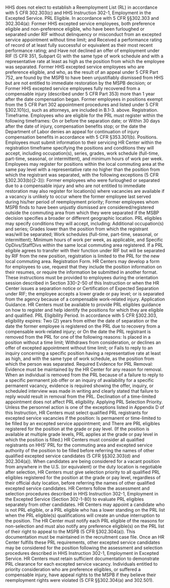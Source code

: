 
HHS does not elect to establish a Reemployment List (RL) in accordance with 5 CFR 302.303(c) and HHS Instruction 302-1, Employment in the Excepted Service.
PRL Eligible. In accordance with 5 CFR §§302.303 and 302.304(a):
Former HHS excepted service employees, both preference eligible and non-preference eligible, who have been furloughed or separated under RIF without delinquency or misconduct from an excepted service appointment without time limit; and
Received a performance rating of record of at least fully successful or equivalent as their most recent performance rating; and
Have not declined an offer of employment under RIF (5 CFR 351, Subpart G) with the same type of work schedule and with a representative rate at least as high as the position from which the employee was separated.
Former HHS excepted service employees who are preference eligible, and who, as the result of an appeal under 5 CFR Part 752, are found by the MSPB to have been unjustifiably dismissed from HHS but are not entitled to immediate restoration by the MSPB decision; or
Former HHS excepted service employees fully recovered from a compensable injury (described under 5 CFR Part 353) more than 1 year after the date compensation began.
Former employees in positions exempt from the 5 CFR Part 302 appointment procedures and listed under 5 CFR §302.101(c), such as attorneys, are included in B.1-3. above.
Registration.
Timeframe. Employees who are eligible for the PRL must register within the following timeframes:
On or before the separation date; or
Within 30 days after the date of injury, compensation benefits stop; or the date the Department of Labor denies an appeal for continuation of injury compensation benefits in accordance with 5 CFR §353.301(b).
Positions.
Employees must submit information to their servicing HR Center within the registration timeframe specifying the positions and conditions they will accept, including occupation(s), series, grades, work schedule (full-time, part-time, seasonal, or intermittent), and minimum hours of work per week.
Employees may register for positions within the local commuting area at the same pay level with a representative rate no higher than the position from which the registrant was separated, with the following exceptions (5 CFR §302.303(b)(2-3)):
Former employees who were furloughed or separated due to a compensable injury and who are not entitled to immediate restoration may also register for location(s) where vacancies are available if a vacancy is unlikely to occur where the former employee last served during his/her period of reemployment priority;
Former employees whom MSPB finds to have been unjustly dismissed are considered/registered outside the commuting area from which they were separated if the MSBP decision specifies a broader or different geographic location.
PRL eligibles may specify conditions they will accept, including:
Additional occupation(s) and series;
Grades lower than the position from which the registrant was/will be separated;
Work schedules (full-time, part-time, seasonal, or intermittent);
Minimum hours of work per week, as applicable, and
Specific OpDivs/StaffDivs within the same local commuting area registered.
If a PRL eligible agrees to transfer with their function under RIF but will be separated by RIF from the new position, registration is limited to the PRL for the new local commuting area.
Registration Form. HR Centers may develop a form for employees to use, request that they include the position information on their resumes, or require the information be submitted in another format. These instructions must be provided to employees during the orientation session described in Section 330-2-50 of this Instruction or when the HR Center issues a separation notice or Certification of Expected Separation under RIF; the employee accepts a lower grade or pay level; or is separated from the agency because of a compensable work-related injury.
Application Guidance. HR Centers must be available to provide PRL eligibles guidance on how to register and help identify the positions for which they are eligible and qualified.
PRL Eligibility Period. In accordance with 5 CFR §302.303, eligibility expires:
Two (2) years from either the date of separation or the date the former employee is registered on the PRL due to recovery from a compensable work-related injury; or
On the date the PRL registrant is removed from the PRL for one of the following reasons:
Is placed in a position without a time limit;
Withdraws from consideration, or declines an offer of excepted appointment without time limit; or
Fails to reply to an inquiry concerning a specific position having a representative rate at least as high, and with the same type of work schedule, as the position from which the person was separated.
Required Evidence for PRL Removal: Evidence must be maintained by the HR Center for any reason for removal. When an individual is removed from the PRL because of a failure to reply to a specific permanent job offer or an inquiry of availability for a specific permanent vacancy, evidence is required showing the offer, inquiry, or scheduled interview was made in writing and clearly stated that failure to reply would result in removal from the PRL.
Declination of a time-limited appointment does not affect PRL eligibility.
Applying PRL Selection Priority.
Unless the personnel action is one of the exceptions listed in Appendix D of this Instruction, HR Centers must select qualified PRL registrants for excepted service vacancies if the position:
Is permanent or time-limited to be filled by an excepted service appointment; and
There are PRL eligibles registered for the position at the grade or pay level. (If the  position is available at multiple grade levels, PRL applies at the grade or pay level in which the position is filled.)
HR Centers must consider all qualified registrants on HHS’ PRL for the commuting area and excepted service authority of the position to be filled before referring the names of other qualified excepted service candidates (5 CFR §§302.303(d) and 302.304(a)).
When candidates are being considered for a vacant position from anywhere in the U.S. (or equivalent) or the duty location is negotiable after selection, HR Centers must give selection priority to all qualified PRL eligibles registered for the position at the grade or pay level, regardless of their official duty location, before referring the names of other qualified excepted service candidates.
HR Centers follow the assessment and selection procedures described in HHS Instruction 302-1, Employment in the Excepted Service (Section 302-1-80) to evaluate PRL eligibles separately from other candidates.
HR Centers may appoint a candidate who is not PRL eligible, or a PRL eligible who has a lower standing on the PRL list when the PRL eligible(s) qualifications will create an undue interruption to the position. The HR Center must notify each PRL eligible of the reasons for non-selection and must also notify any preference eligible(s) on the PRL list of their right to appeal to the MSPB (5 CFR §302.304(a)). This documentation must be maintained in the recruitment case file.
Once an HR Center fulfills these PRL requirements, other excepted service candidates may be considered for the position following the assessment and selection procedures described in HHS Instruction 302-1, Employment in Excepted Service.
HR Centers must retain sufficient documentation to demonstrate PRL clearance for each excepted service vacancy.
Individuals entitled to priority consideration who are preference eligibles, or suffered a compensable injury, have appeal rights to the MSPB if they believe their reemployment rights were violated (5 CFR §§302.304(a) and 302.501).
